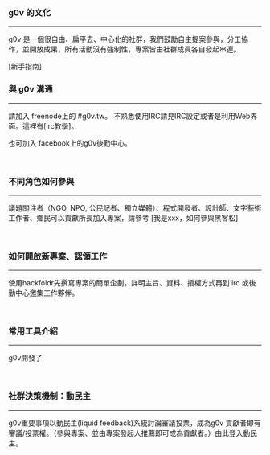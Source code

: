 ### g0v 的文化

-----
g0v 是一個很自由、扁平去、中心化的社群，我們鼓勵自主提案參與，分工協作，並開放成果，所有活動沒有強制性，專案皆由社群成員各自發起串連。


[新手指南]
<br/>

### 與 g0v 溝通

-----

請加入 freenode上的 #g0v.tw。 不熟悉使用IRC請見IRC設定或者是利用Web界面。這裡有[irc教學]。

也可加入 facebook上的g0v後勤中心。


<br/>


### 不同角色如何參與

-----

議題關注者（NGO, NPO, 公民記者、獨立媒體）、程式開發者、設計師、文字藝術工作者、鄉民可以貢獻所長加入專案，請參考
[我是xxx，如何參與黑客松]



<br/>

### 如何開啟新專案、認領工作

-----
使用hackfoldr先撰寫專案的簡單企劃，詳明主旨、資料、授權方式再到 irc 或後勤中心邀集工作夥伴。


<br/>

### 常用工具介紹

-----
g0v開發了

<br/>

### 社群決策機制：動民主

-----
g0v重要事項以動民主(liquid feedback)系統討論審議投票，成為g0v 貢獻者即有審議/投票權。（參與專案、並由專案發起人推薦即可成為貢獻者。）由此登入動民主。









